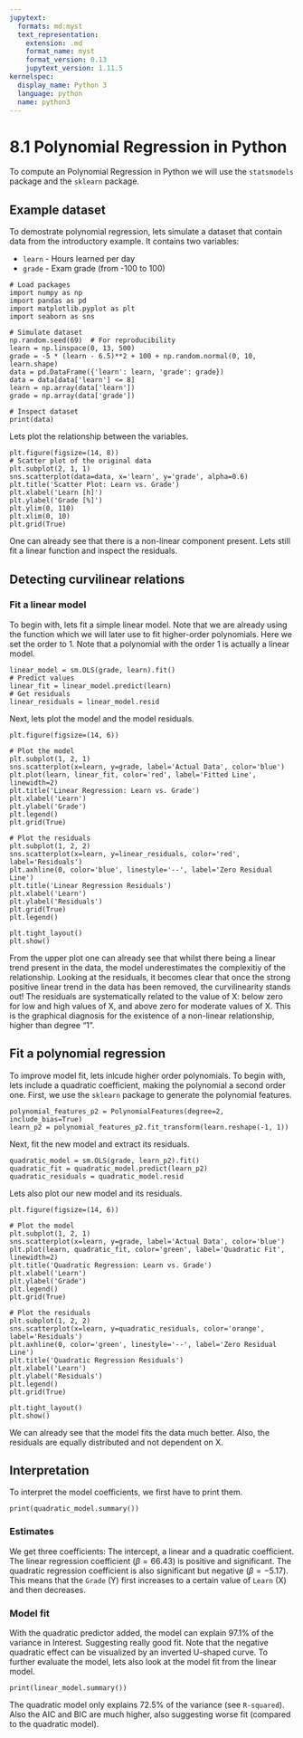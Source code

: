 ```yaml
---
jupytext:
  formats: md:myst
  text_representation:
    extension: .md
    format_name: myst
    format_version: 0.13
    jupytext_version: 1.11.5
kernelspec:
  display_name: Python 3
  language: python
  name: python3
---
```


# 8.1 Polynomial Regression in Python

To compute an Polynomial Regression in Python we will use the `statsmodels` package and the `sklearn` package. 

## Example dataset

To demostrate polynomial regression, lets simulate a dataset that contain data from the introductory example. It contains two variables:

- `learn` - Hours learned per day
- `grade` - Exam grade (from -100 to 100)

```{code-cell}
# Load packages
import numpy as np
import pandas as pd
import matplotlib.pyplot as plt
import seaborn as sns

# Simulate dataset
np.random.seed(69)  # For reproducibility
learn = np.linspace(0, 13, 500)  
grade = -5 * (learn - 6.5)**2 + 100 + np.random.normal(0, 10, learn.shape) 
data = pd.DataFrame({'learn': learn, 'grade': grade})
data = data[data['learn'] <= 8]
learn = np.array(data['learn'])
grade = np.array(data['grade'])

# Inspect dataset
print(data)
```

Lets plot the relationship between the variables.

```{code-cell}
plt.figure(figsize=(14, 8))
# Scatter plot of the original data
plt.subplot(2, 1, 1)
sns.scatterplot(data=data, x='learn', y='grade', alpha=0.6)
plt.title('Scatter Plot: Learn vs. Grade')
plt.xlabel('Learn [h]')
plt.ylabel('Grade [%]')
plt.ylim(0, 110)  
plt.xlim(0, 10)  
plt.grid(True)
```
One can already see that there is a non-linear component present. Lets still fit a linear function and inspect the residuals.

## Detecting curvilinear relations

### Fit a linear model 

To begin with, lets fit a simple linear model. Note that we are already using the function which we will later use to fit higher-order polynomials. Here we set the order to 1. Note that a polynomial with the order 1 is actually a linear model. 

```{code-cell}
linear_model = sm.OLS(grade, learn).fit()
# Predict values
linear_fit = linear_model.predict(learn) 
# Get residuals
linear_residuals = linear_model.resid
```

Next, lets plot the model and the model residuals.


```{code-cell}
plt.figure(figsize=(14, 6))

# Plot the model
plt.subplot(1, 2, 1)
sns.scatterplot(x=learn, y=grade, label='Actual Data', color='blue')
plt.plot(learn, linear_fit, color='red', label='Fitted Line', linewidth=2)
plt.title('Linear Regression: Learn vs. Grade')
plt.xlabel('Learn')
plt.ylabel('Grade')
plt.legend()
plt.grid(True)

# Plot the residuals
plt.subplot(1, 2, 2)
sns.scatterplot(x=learn, y=linear_residuals, color='red', label='Residuals')
plt.axhline(0, color='blue', linestyle='--', label='Zero Residual Line')
plt.title('Linear Regression Residuals')
plt.xlabel('Learn')
plt.ylabel('Residuals')
plt.grid(True)
plt.legend()

plt.tight_layout()
plt.show()
```

From the upper plot one can already see that whilst there being a linear trend present in the data, the model underestimates the complexitiy of the relationship. Looking at the residuals, it becomes clear that once the strong positive linear trend in the data has been removed, the curvilinearity stands out! The residuals are systematically related to the value of X: below zero for low and high values of X, and above zero for moderate values of X. This is the graphical diagnosis for the existence of a non-linear relationship, higher than degree “1”.

## Fit a polynomial regression

To improve model fit, lets inlcude higher order polynomials. To begin with, lets include a quadratic coefficient, making the polynomial a second order one. First, we use the `sklearn` package to generate the polynomial features.

```{code-cell}
polynomial_features_p2 = PolynomialFeatures(degree=2, include_bias=True)  
learn_p2 = polynomial_features_p2.fit_transform(learn.reshape(-1, 1)) 
```

Next, fit the new model and extract its residuals.

```{code-cell}
quadratic_model = sm.OLS(grade, learn_p2).fit()
quadratic_fit = quadratic_model.predict(learn_p2)
quadratic_residuals = quadratic_model.resid
```

Lets also plot our new model and its residuals.

```{code-cell}
plt.figure(figsize=(14, 6))

# Plot the model
plt.subplot(1, 2, 1)
sns.scatterplot(x=learn, y=grade, label='Actual Data', color='blue')
plt.plot(learn, quadratic_fit, color='green', label='Quadratic Fit', linewidth=2)
plt.title('Quadratic Regression: Learn vs. Grade')
plt.xlabel('Learn')
plt.ylabel('Grade')
plt.legend()
plt.grid(True)

# Plot the residuals
plt.subplot(1, 2, 2)
sns.scatterplot(x=learn, y=quadratic_residuals, color='orange', label='Residuals')
plt.axhline(0, color='green', linestyle='--', label='Zero Residual Line')
plt.title('Quadratic Regression Residuals')
plt.xlabel('Learn')
plt.ylabel('Residuals')
plt.legend()
plt.grid(True)

plt.tight_layout()
plt.show()
```
We can already see that the model fits the data much better. Also, the residuals are equally distributed and not dependent on X.

## Interpretation

To interpret the model coefficients, we first have to print them.

```{code-cell}
print(quadratic_model.summary())
```
### Estimates

We get three coefficients: The intercept, a linear and a quadratic coefficient. The linear regression coefficient ($\beta = 66.43$) is positive and significant. The quadratic regression coefficient is also significant but negative ($\beta = -5.17$). This means that the `Grade` (Y) first increases to a certain value of `Learn` (X) and then decreases. 

### Model fit

With the quadratic predictor added, the model can explain 97.1% of the variance in Interest. Suggesting really good fit. Note that the negative quadratic effect can be visualized by an inverted U-shaped curve. To further evaluate the model, lets also look at the model fit from the linear model.

```{code-cell}
print(linear_model.summary())
```

The quadratic model only explains 72.5% of the variance (see `R-squared`). Also the AIC and BIC are much higher, also suggesting worse fit (compared to the quadratic model).